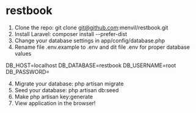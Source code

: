 # restbook
1. Clone the repo: git clone git@github.com:menvil/restbook.git
2. Install Laravel: composer install --prefer-dist
3. Change your database settings in app/config/database.php
4. Rename file .env.example to .env and dit file .env for proper database values

DB_HOST=localhost
DB_DATABASE=restbook
DB_USERNAME=root
DB_PASSWORD=

4. Migrate your database: php artisan migrate
5. Seed your database: php artisan db:seed
6. Make php artisan key:generate
7. View application in the browser!